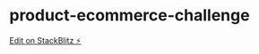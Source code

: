# product-ecommerce-challenge

[Edit on StackBlitz ⚡️](https://stackblitz.com/edit/vitejs-vite-2z3dyh)